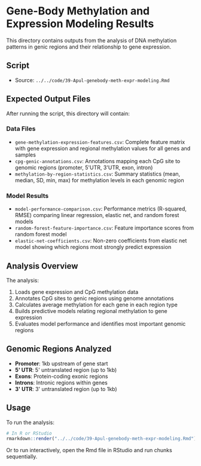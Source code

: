 # Gene-Body Methylation and Expression Modeling Results

This directory contains outputs from the analysis of DNA methylation patterns in genic regions and their relationship to gene expression.

## Script

- Source: `../../code/39-Apul-genebody-meth-expr-modeling.Rmd`

## Expected Output Files

After running the script, this directory will contain:

### Data Files

- `gene-methylation-expression-features.csv`: Complete feature matrix with gene expression and regional methylation values for all genes and samples
- `cpg-genic-annotations.csv`: Annotations mapping each CpG site to genomic regions (promoter, 5'UTR, 3'UTR, exon, intron)
- `methylation-by-region-statistics.csv`: Summary statistics (mean, median, SD, min, max) for methylation levels in each genomic region

### Model Results

- `model-performance-comparison.csv`: Performance metrics (R-squared, RMSE) comparing linear regression, elastic net, and random forest models
- `random-forest-feature-importance.csv`: Feature importance scores from random forest model
- `elastic-net-coefficients.csv`: Non-zero coefficients from elastic net model showing which regions most strongly predict expression

## Analysis Overview

The analysis:

1. Loads gene expression and CpG methylation data
2. Annotates CpG sites to genic regions using genome annotations
3. Calculates average methylation for each gene in each region type
4. Builds predictive models relating regional methylation to gene expression
5. Evaluates model performance and identifies most important genomic regions

## Genomic Regions Analyzed

- **Promoter**: 1kb upstream of gene start
- **5' UTR**: 5' untranslated region (up to 1kb)
- **Exons**: Protein-coding exonic regions
- **Introns**: Intronic regions within genes
- **3' UTR**: 3' untranslated region (up to 1kb)

## Usage

To run the analysis:

```r
# In R or RStudio
rmarkdown::render("../../code/39-Apul-genebody-meth-expr-modeling.Rmd")
```

Or to run interactively, open the Rmd file in RStudio and run chunks sequentially.
